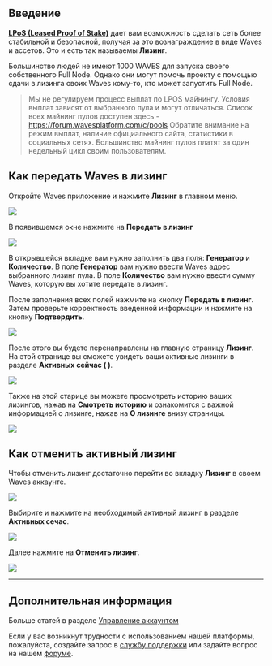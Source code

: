 ## Введение

[**LPoS \(Leased Proof of Stake\)**](/en/blockchain/waves-protocol/leased-proof-of-stake-lpos.md) дает вам возможность сделать сеть более стабильной и безопасной, получая за это вознаграждение в виде Waves и ассетов. Это и есть так называемы **Лизинг**.

Большинство людей не имеют 1000 WAVES для запуска своего собственного Full Node. Однако они могут помочь проекту с помощью сдачи в лизинга своих Waves кому-то, кто может запустить Full Node.

> Мы не регулируем процесс выплат по LPOS майнингу.
Условия выплат зависят от выбранного пула и могут отличаться. Список всех майнинг пулов доступен здесь - https://forum.wavesplatform.com/c/pools
Обратите внимание на режим выплат, наличие официального сайта, статистики в социальных сетях. Большинство майнинг пулов платят за один недельный цикл своим пользователям.

## Как передать Waves в лизинг

Откройте Waves приложение и нажмите **Лизинг** в главном меню.

![](/waves-client/mobile-apps/_assets/waves_leasing_01.png)

В появившемся окне нажмите на **Передать в лизинг**

![](/waves-client/mobile-apps/_assets/waves_leasing_02.png)

В открывшейся вкладке вам нужно заполнить два поля: **Генератор** и **Количество**.
В поле **Генератор** вам нужно ввести Waves адрес выбранного лизинг пула.
В поле **Количество** вам нужно ввести сумму Waves, которую вы хотите передать в лизинг.

После заполнения всех полей нажмите на кнопку **Передать в лизинг**. Затем проверьте корректность введенной информации и нажмите на кнопку **Подтвердить**.

![](/waves-client/mobile-apps/_assets/waves_leasing_03.png)

После этого вы будете перенаправлены на главную страницу **Лизинг**. На этой странице вы сможете увидеть ваши активные лизинги в разделе **Активных сейчас ( )**.

![](/waves-client/mobile-apps/_assets/waves_leasing_05.png)

Также на этой старице вы можете просмотреть историю ваших лизингов, нажав на **Смотреть историю** и ознакомится с важной информацией о лизинге, нажав на **О лизинге** внизу страницы.

![](/waves-client/mobile-apps/_assets/waves_leasing_06.png)

## Как отменить активный лизинг

Чтобы отменить лизинг достаточно перейти во вкладку **Лизинг** в своем Waves аккаунте.

![](/waves-client/mobile-apps/_assets/waves_leasing_01.png)

Выбирите и нажмите на необходимый активный лизинг в разделе **Активных сечас**.

![](/waves-client/mobile-apps/_assets/waves_leasing_07.png)

Далее нажмите на **Отменить лизинг**.

![](/waves-client/mobile-apps/_assets/waves_leasing_08.png)

___

## Дополнительная информация

Больше статей в разделе [Управление аккаунтом](/waves-client/mobile-apps/android/account-management.md)

Если у вас возникнут трудности с использованием нашей платформы, пожалуйста, создайте запрос в [службу поддержки](https://support.wavesplatform.com/) или задайте вопрос на нашем [форуме](https://forum.wavesplatform.com/).
